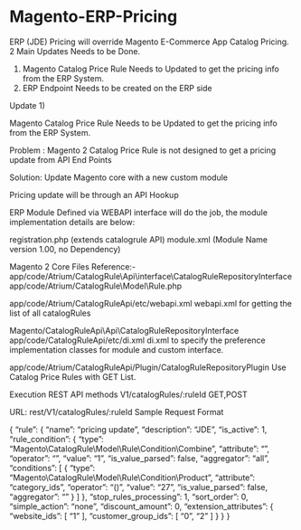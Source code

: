 # Magento-ERP-Pricing

ERP (JDE) Pricing will override Magento E-Commerce App Catalog Pricing.
2 Main Updates Needs to be Done.

1) Magento Catalog Price Rule Needs to Updated to get the pricing info from the ERP System.
2) ERP Endpoint Needs to be created on the ERP side

Update 1)

Magento Catalog Price Rule Needs to be Updated to get the pricing info from the ERP System.

Problem : Magento 2 Catalog Price Rule is not designed to get a pricing update from API End Points

Solution: Update Magento core with a new custom module 

Pricing update will be through an API Hookup

ERP Module Defined via WEBAPI interface will do the job, the module implementation details are below:

registration.php (extends catalogrule API)
module.xml (Module Name version 1.00, no Dependency)



Magento 2 Core Files Reference:-
app/code/Atrium/CatalogRule\Api\interface\CatalogRuleRepositoryInterface
app/code/Atrium/CatalogRule\Model\Rule.php

app/code/Atrium/CatalogRuleApi/etc/webapi.xml
webapi.xml for getting the list of all catalogRules 

Magento/CatalogRuleApi\Api\CatalogRuleRepositoryInterface
app/code/CatalogRuleApi/etc/di.xml
di.xml to specify the preference implementation classes for module and custom interface.


app/code/Atrium/CatalogRuleApi/Plugin/CatalogRuleRepositoryPlugin
Use Catalog Price Rules with GET List.

Execution REST API methods V1/catalogRules/:ruleId GET,POST



URL: rest/V1/catalogRules/:ruleId
Sample Request Format

{
“rule”: {
“name”: “pricing update”,
“description”: “JDE”,
“is_active”: 1,
“rule_condition”: {
“type”: “Magento\CatalogRule\Model\Rule\Condition\Combine”,
“attribute”: “”,
“operator”: “”,
“value”: “1”,
“is_value_parsed”: false,
“aggregator”: “all”,
“conditions”: [
{
“type”: “Magento\CatalogRule\Model\Rule\Condition\Product”,
“attribute”: “category_ids”,
“operator”: “()”,
“value”: “27”,
“is_value_parsed”: false,
“aggregator”: “”
}
]
},
“stop_rules_processing”: 1,
“sort_order”: 0,
“simple_action”: “none”,
“discount_amount”: 0,
“extension_attributes”: {
“website_ids”: [
“1”
],
“customer_group_ids”: [
“0”,
“2”
]
}
}
}




